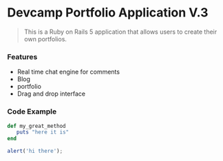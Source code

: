 # Devcamp Portfolio Application V.3

> This is a Ruby on Rails 5 application that allows users to create their own portfolios.

### Features
 
 - Real time chat engine for comments 
 - Blog
 - portfolio
 - Drag and drop interface
 

### Code Example
 
 ```ruby
 def my_great_method
    puts "here it is"
end
```
    
```javascript
alert('hi there');
```
